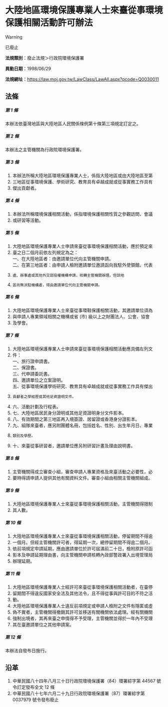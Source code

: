 # 大陸地區環境保護專業人士來臺從事環境保護相關活動許可辦法
> [!WARNING]
> 已廢止

**法規類別**：廢止法規＞行政院環境保護署

**異動日期**：1998/06/29  

**法規網址**：https://law.moj.gov.tw/LawClass/LawAll.aspx?pcode=Q0030011



## 法條
##### 第 1 條
本辦法依臺灣地區與大陸地區人民關係條例第十條第三項規定訂定之。

##### 第 2 條
本辦法之主管機關為行政院環境保護署。

##### 第 3 條
1. 本辦法所稱大陸地區環境保護專業人士，係指大陸地區或由大陸地區至第
1. 三地區從事環境保護、學術研究、教育具有卓越成就或從事實務工作具有
1. 傑出貢獻者。

##### 第 4 條
1. 本辦法所稱環境保護相關活動，係指環境保護相關性質之參觀訪問、會議
1. 或研習等活動。

##### 第 5 條
1. 大陸地區環境保護專業人士申請來臺從事環境保護相關活動，應於預定來
1. 臺之日二個月前依左列規定為之：  
一、在大陸地區者：由邀請單位代向主管機關申請。  
二、在第三地區者：由申請人檢附邀請單位邀請函向我駐外使領館、代表
1.     處、辦事處或其他外交部授權機構申請，核轉主管機關辦理。但該地
1.     區尚無派駐機構者，得由邀請單位代向主管機關申請。

##### 第 6 條
1. 大陸地區環境保護專業人士來臺從事環鞋保護相關活動，其邀請單位須為
1. 與申請人專業領域相關之機構或省 (市) 級以上之財團法人、公會、協會
1. 及學會。

##### 第 7 條
1. 大陸地區環境保護專業人士申請來臺從事環境保護相關活動應具備左列文
1. 件：  
一、旅行證申請書。  
二、保證書。  
三、代申請委託書。  
四、邀請單位之立案證明。  
五、從事環境保護學術研究、教育具有卓越成就或從事實務工作具有傑出
1.     貢獻者之學經歷或其他足資證明文件。
1. 六、活動計劃及行程表。
1. 七、大陸地區居民身分證明或其他足資證明身分文件影本。
1. 八、有效期間之第三地區再入境簽證、居留證或香港身分證影本。
1. 九、組隊來臺者，應另附團體名冊，包括姓名、性別、出生年月日、專業
1.     類別及學歷。
1. 十、來臺從事研習者，邀請單位應另附研習計畫及理由說明書。

##### 第 8 條
1. 主管機關得成立審查小組，審查申請人專業資格及來臺活動之必要性，必
1. 要時得請申請人提供其他有關資料文件。審查小組由相關主管機關組成。

##### 第 9 條
1. 大陸地區環境保護專業人士來臺從事環境保護相關活動，主管機關得限制
1. 其人數。

##### 第 10 條
1. 大陸地區環境保護專業人士來臺從事環境保護相關活動，停留期間不得逾
1. 一個月。但經主管機關許可者，得延期一次，總停留期間不得逾二個月。
1. 依前項規定申請延期，應由邀請單位於許可屆滿前二十日，檢附原許可函
1. 影本及申請延期理由書，向主管機關申請核轉內政部警政署入出境管理局
1. 辦理延期。

##### 第 11 條
1. 大陸地區環境保護專業人士經許可來臺從事環境保護相關活動者，在臺停
1. 留期間不得違反國家安全法及其他法令，且不得從事與許可目的不符之活
1. 動。
1. 大陸地區環境保護專業人士違反前項規定或申請人檢附之文件有隱匿或虛
1. 偽不實者，主管機關得撤銷其許可並移送有關機關依法處理。經有關機關
1. 強制出境者，其再來臺之申情得不予受理，主管機關並得於一年內不受理
1. 其在臺邀請單位之其他申請案。

##### 第 12 條
本辦法自發布日施行。

## 沿革
1. 中華民國八十四年八月三十日行政院環境保護署（84）環署綜字第 44567  號令訂定發布全文 12 條
1. 中華民國八十七年六月二十九日行政院環境保護署（87）環署綜字第 0037979  號令發布廢止
